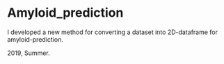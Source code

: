 # Amyloid_prediction
I developed a new method for converting a dataset into 2D-dataframe for amyloid-prediction.

2019, Summer.

